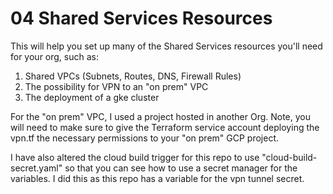 # 04 Shared Services Resources

This will help you set up many of the Shared Services resources you'll need for your org, such as:
1. Shared VPCs (Subnets, Routes, DNS, Firewall Rules)
2. The possibility for VPN to an "on prem" VPC
3. The deployment of a gke cluster 

For the "on prem" VPC, I used a project hosted in another Org. Note, you will need to make sure to give 
the Terraform service account deploying the vpn.tf the necessary permissions to your "on prem" GCP project. 

I have also altered the cloud build trigger for this repo to use "cloud-build-secret.yaml"
so that you can see how to use a secret manager for the variables. I did this as this repo has a variable for the vpn tunnel secret.